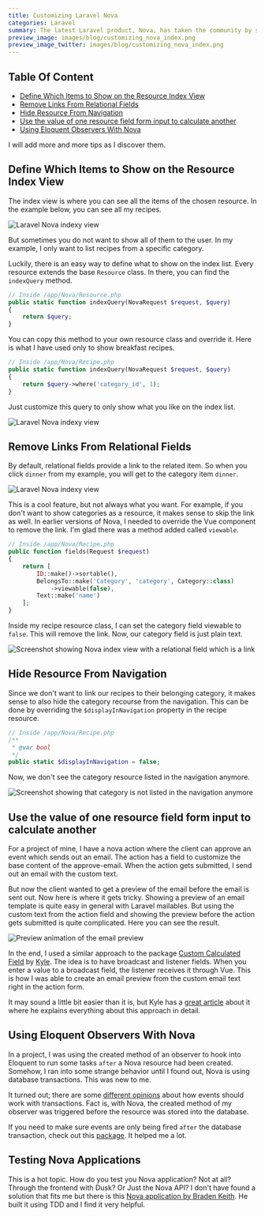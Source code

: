 ```yaml
---
title: Customizing Laravel Nova
categories: Laravel
summary: The latest Laravel product, Nova, has taken the community by storm. The way you can build a simple backend in like no time is astonishing. But still, every project is different, and we need to tweak Nova here and there to make it fit our needs. With this article, I want to provide some helpful tips on how to customize Laravel Nova.
preview_image: images/blog/customizing_nova_index.png
preview_image_twitter: images/blog/customizing_nova_index.png
---
```


## Table Of Content

* [Define Which Items to Show on the Resource Index View](#show_on_index_view)
* [Remove Links From Relational Fields](#remove_links)
* [Hide Resource From Navigation](#hide_from_navigation)
* [Use the value of one resource field form input to calculate another](#calculate_fields)
* [Using Eloquent Observers With Nova](#eloquent_observers)

I will add more and more tips as I discover them.

<p id="show_on_index_view"></p>

## Define Which Items to Show on the Resource Index View

The index view is where you can see all the items of the chosen resource. In the example below, you can see all my recipes.

<img class="blogimage" alt="Laravel Nova indexy view" src="/images/blog/customizing_nova_index.png" />

But sometimes you do not want to show all of them to the user. In my example, I only want to list recipes from a specific category.

Luckily, there is an easy way to define what to show on the index list. Every resource extends the base `Resource` class. In there, you can find the `indexQuery` method. 

```php
// Inside /app/Nova/Resource.php
public static function indexQuery(NovaRequest $request, $query)
{
    return $query;
}
```

You can copy this method to your own resource class and override it. Here is what I have used only to show breakfast recipes.

```php
// Inside /app/Nova/Recipe.php
public static function indexQuery(NovaRequest $request, $query)
{
    return $query->where('category_id', 1);
}
```

Just customize this query to only show what you like on the index list.

<img class="blogimage" alt="Laravel Nova indexy view" src="/images/blog/customizing_nova_index_filtered.png" />

<p id="remove_links"></p>

## Remove Links From Relational Fields

By default, relational fields provide a link to the related item. So when you click `dinner` from my example, you will get to the category item `dinner`.

<img class="blogimage" alt="Laravel Nova indexy view" src="/images/blog/customizing_nova_index.png" />

This is a cool feature, but not always what you want. For example, if you don't want to show categories as a resource, it makes sense to skip the link as well. In earlier versions of Nova, I needed to override the Vue component to remove the link. I'm glad there was a method added called `viewable`. 

```php
// Inside /app/Nova/Recipe.php
public function fields(Request $request)
{
    return [
        ID::make()->sortable(),
        BelongsTo::make('Category', 'category', Category::class)
            ->viewable(false),
        Text::make('name')
    ];
}
````

Inside my recipe resource class, I can set the category field viewable to `false`. This will remove the link. Now, our category field is just plain text.

<img class="blogimage" alt="Screenshot showing Nova index view with a relational field which is a link" src="/images/blog/customizing_nova_related_links.png" />

<p id="hide_from_navigation"></p>

## Hide Resource From Navigation

Since we don't want to link our recipes to their belonging category, it makes sense to also hide the category recourse from the navigation. This can be done by overriding the `$displayInNavigation` property in the recipe resource.

```php
// Inside /app/Nova/Recipe.php
/**
 * @var bool 
 */
public static $displayInNavigation = false;
````

Now, we don't see the category resource listed in the navigation anymore.

<img class="blogimage" alt="Screenshot showing that category is not listed in the navigation anymore" src="/images/blog/customizing_nova_category_removed.png" />

<p id="calculate_fields"></p>

## Use the value of one resource field form input to calculate another

For a project of mine, I have a nova action where the client can approve an event which sends out an email. The action has a field to customize the base content of the approve-email. When the action gets submitted, I send out an email with the custom text.

But now the client wanted to get a preview of the email before the email is sent out. Now here is where it gets tricky. Showing a preview of an email template is quite easy in general with Laravel mailables. But using the custom text from the action field and showing the preview before the action gets submitted is quite complicated. Here you can see the result.

<img class="blogimage" alt="Preview animation of the email preview" src="/images/blog/nova_email_preview.gif" />

In the end, I used a similar approach to the package [Custom Calculated Field](https://github.com/codebykyle/calculated-field) by [Kyle](https://twitter.com/CodeByKyle). The idea is to have broadcast and listener fields. When you enter a value to a broadcast field, the listener receives it through Vue. This is how I was able to create an email preview from the custom email text right in the action form.

It may sound a little bit easier than it is, but Kyle has a [great article](https://codebykyle.com/blog/laravel-nova-custom-calculated-field) about it where he explains everything about this approach in detail.

<p id="eloquent_observers"></p>

## Using Eloquent Observers With Nova

In a project, I was using the created method of an observer to hook into Eloquent to run some tasks `after` a Nova resource had been created. Somehow, I ran into some strange behavior until I found out, Nova is using database transactions. This was new to me.

It turned out; there are some [different opinions](https://github.com/laravel/framework/issues/8627) about how events should work with transactions. Fact is, with Nova, the created method of my observer was triggered before the resource was stored into the database.

If you need to make sure events are only being fired `after` the database transaction, check out this [package](https://github.com/fntneves/laravel-transactional-events). It helped me a lot.

## Testing Nova Applications

This is a hot topic. How do you test you Nova application? Not at all? Through the frontend with Dusk? Or Just the Nova API? I don't have found a solution that fits me but there is this [Nova application by Braden Keith](https://github.com/bradenkeith/testing-nova). He built it using TDD and I find it very helpful.



